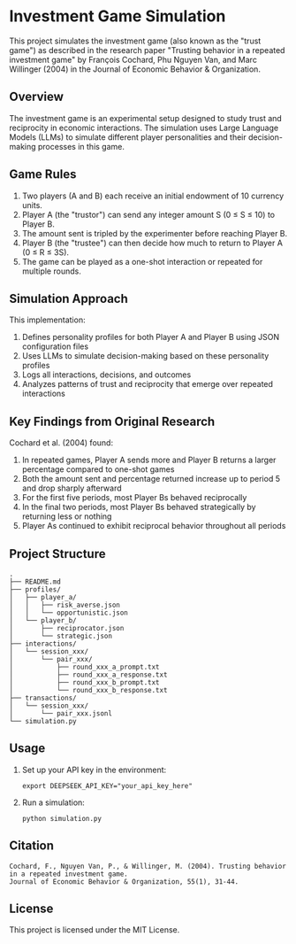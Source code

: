 # Investment Game Simulation

This project simulates the investment game (also known as the "trust game") as described in the research paper "Trusting behavior in a repeated investment game" by François Cochard, Phu Nguyen Van, and Marc Willinger (2004) in the Journal of Economic Behavior & Organization.

## Overview

The investment game is an experimental setup designed to study trust and reciprocity in economic interactions. The simulation uses Large Language Models (LLMs) to simulate different player personalities and their decision-making processes in this game.

## Game Rules

1. Two players (A and B) each receive an initial endowment of 10 currency units.
2. Player A (the "trustor") can send any integer amount S (0 ≤ S ≤ 10) to Player B.
3. The amount sent is tripled by the experimenter before reaching Player B.
4. Player B (the "trustee") can then decide how much to return to Player A (0 ≤ R ≤ 3S).
5. The game can be played as a one-shot interaction or repeated for multiple rounds.

## Simulation Approach

This implementation:

1. Defines personality profiles for both Player A and Player B using JSON configuration files
2. Uses LLMs to simulate decision-making based on these personality profiles
3. Logs all interactions, decisions, and outcomes
4. Analyzes patterns of trust and reciprocity that emerge over repeated interactions

## Key Findings from Original Research

Cochard et al. (2004) found:

1. In repeated games, Player A sends more and Player B returns a larger percentage compared to one-shot games
2. Both the amount sent and percentage returned increase up to period 5 and drop sharply afterward
3. For the first five periods, most Player Bs behaved reciprocally
4. In the final two periods, most Player Bs behaved strategically by returning less or nothing
5. Player As continued to exhibit reciprocal behavior throughout all periods

## Project Structure

```
.
├── README.md
├── profiles/
│   ├── player_a/
│   │   ├── risk_averse.json
│   │   └── opportunistic.json
│   └── player_b/
│       ├── reciprocator.json
│       └── strategic.json
├── interactions/
│   └── session_xxx/
│       └── pair_xxx/
│           ├── round_xxx_a_prompt.txt
│           ├── round_xxx_a_response.txt
│           ├── round_xxx_b_prompt.txt
│           └── round_xxx_b_response.txt
├── transactions/
│   └── session_xxx/
│       └── pair_xxx.jsonl
└── simulation.py
```

## Usage

1. Set up your API key in the environment:
   ```
   export DEEPSEEK_API_KEY="your_api_key_here"
   ```

2. Run a simulation:
   ```
   python simulation.py
   ```

## Citation

```
Cochard, F., Nguyen Van, P., & Willinger, M. (2004). Trusting behavior in a repeated investment game. 
Journal of Economic Behavior & Organization, 55(1), 31-44.
```

## License

This project is licensed under the MIT License.
